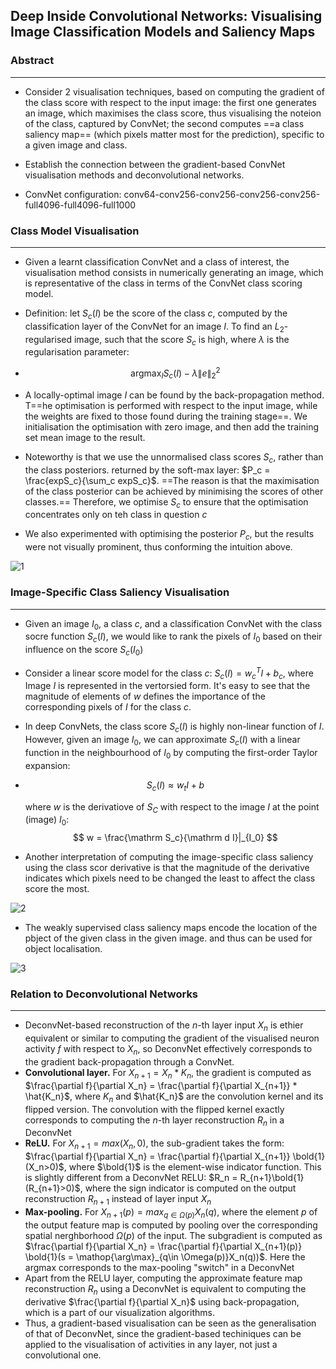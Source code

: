 ## Deep Inside Convolutional Networks: Visualising Image Classification Models and Saliency Maps

### Abstract

------

- Consider 2 visualisation techniques, based on computing the gradient of the class score with respect to the input image: the first one generates an image, which maximises the class score, thus visualising the noteion of the class, captured by ConvNet; the second computes ==a class saliency map== (which pixels matter most for the prediction), specific to a given image and class.

- Establish the connection between the gradient-based ConvNet visualisation methods and deconvolutional networks.

- ConvNet configuration: conv64-conv256-conv256-conv256-conv256-full4096-full4096-full1000

  



### Class Model Visualisation

------

- Given a learnt classification ConvNet and a class of interest, the visualisation method consists in numerically generating an image, which is representative of the class in terms of the ConvNet class scoring model.

- Definition: let $S_c(I)$ be the score of the class $c$, computed by the classification layer of the ConvNet for an image $I$. To find an $L_2$-regularised image, such that the score $S_c$ is high, where $\lambda​$ is the regularisation parameter:

- $$
  \mathop{\arg\max}_I S_c(I) - \lambda\| e \|^2_2
  $$

- A locally-optimal image $I$ can be found by the back-propagation method. T==he optimisation is performed with respect to the input image, while the weights are fixed to those found during the training stage==. We initialisation the optimisation with zero image, and then add the training set mean image to the result.

- Noteworthy is that we use the unnormalised class scores $S_c$, rather than the class posteriors. returned by the soft-max layer: $P_c = \frac{expS_c}{\sum_c expS_c}$. ==The reason is that the maximisation of the class posterior can be achieved by minimising the scores of other classes.== Therefore, we optimise $S_c$ to ensure that the optimisation concentrates only on teh class in question $c$

- We also experimented with optimising the posterior $P_c$, but the results were not visually prominent, thus conforming the intuition above.

![1](./res/1.png)



### Image-Specific Class Saliency Visualisation

------

- Given an image $I_0$, a class $c$, and a classification ConvNet with the class socre function $S_c(I)$, we would like to rank the pixels of $I_0$ based on their influence on the score $S_c(I_0)$

- Consider a linear score model for the class $c$: $S_c(I) = w_c^TI + b_c$, where Image $I$ is represented in the vertorsied form. It's easy to see that the magnitude of elements of $w$ defines the importance of the corresponding pixels of $I$ for the class $c$.

- In deep ConvNets, the class score $S_c(I)$ is highly non-linear function of $I$. However, given an image $I_0$, we can approximate $S_c(I)$ with a linear function in the neighbourhood of $I_0$ by computing the first-order Taylor expansion:

- $$
  S_c(I) \approx w_tI + b
  $$

  where $w$ is the derivatiove of $S_C$ with respect to the image $I$ at the point (image) $I_0$: 
  $$
  w = \frac{\mathrm S_c}{\mathrm d I}|_{I_0}
  $$

- Another interpretation of computing the image-specific class saliency using the class scor derivative is that the magnitude of the derivative indicates which pixels need to be changed the least to affect the class score the most.

![2](./res/2.png)

- The weakly supervised class saliency maps encode the location of the pbject of the given class in the given image. and thus can be used for object localisation.

![3](./res/3.png)



### Relation to Deconvolutional Networks

------

- DeconvNet-based reconstruction of the $n$-th layer input $X_n$ is ethier equivalent or similar to computing the gradient of the visualised neuron activity $f$ with respect to $X_n$, so DeconvNet effectively corresponds to the gradient back-propagation through a ConvNet.
- **Convolutional layer.** For $X_{n+1} = X_n * K_n$, the gradient is computed as $\frac{\partial f}{\partial X_n} = \frac{\partial f}{\partial X_{n+1}} * \hat{K_n}$, where $K_n$ and $\hat{K_n}$ are the convolution kernel and its flipped version. The convolution with the flipped kernel exactly corresponds to computing the $n$-th layer reconstruction $R_n​$ in a DeconvNet
- **ReLU.** For $X_{n+1} = max(X_n, 0)$, the sub-gradient takes the form: $\frac{\partial f}{\partial X_n} = \frac{\partial f}{\partial X_{n+1}} \bold{1}(X_n>0)$, where $\bold{1}$ is the element-wise indicator function. This is slightly different from a DeconvNet RELU: $R_n = R_{n+1}\bold{1}(R_{n+1}>0)$, where the sign indicator is computed on the output reconstruction $R_{n+1}$ instead of layer input $X_n$
- **Max-pooling.** For $X_{n+1}(p) = max_{q\in \Omega(p)}X_n(q)$, where the element $p$ of the output feature map is computed by pooling over the corresponding spatial nerghborhood $\Omega(p)$ of the input. The subgradient is computed as  $\frac{\partial f}{\partial X_n} = \frac{\partial f}{\partial X_{n+1}(p)} \bold{1}(s = \mathop{\arg\max}_{q\in \Omega(p)}X_n(q))$. Here the argmax corresponds to the max-pooling "switch" in a DeconvNet
- Apart from the RELU layer, computing the approximate feature map reconstruction $R_n$ using a DeconvNet is equivalent to computing the derivative $\frac{\partial f}{\partial X_n}$ using back-propagation, which is a part of our visualization algorithms.
- Thus, a gradient-based visualisation can be seen as the generalisation of that of DeconvNet, since the gradient-based techiniques can be applied to the visualisation of activities in any layer, not just a convolutional one. 